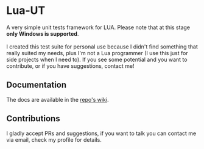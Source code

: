 # Lua-UT
A very simple unit tests framework for LUA. Please note that at this stage **only Windows is supported**.\
\
I created this test suite for personal use because I didn't find something that really suited my needs, plus
I'm not a Lua programmer (I use this just for side projects when I need to). If you see some potential and you want to 
contribute, or if you have suggestions, contact me!

## Documentation
The docs are available in the [repo's wiki](https://github.com/riccardooliva91/lua-ut/wiki).

## Contributions
I gladly accept PRs and suggestions, if you want to talk you can contact me via email, check my profile for 
details.